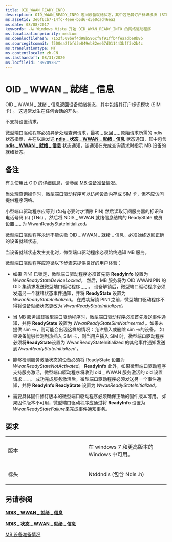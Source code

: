 ```yaml
---
title: OID_WWAN_READY_INFO
description: OID_WWAN_READY_INFO 返回设备就绪状态，其中包括其订户标识模块 (SIM 卡) 。
ms.assetid: 3e6f6cb7-14fc-4eee-b5d6-d5e0cad46ea2
ms.date: 08/08/2017
keywords: -从 Windows Vista 开始 OID_WWAN_READY_INFO 的网络驱动程序
ms.localizationpriority: medium
ms.openlocfilehash: 7152f509bef4d98b596cf9f91ffb4feaadbe8b8b
ms.sourcegitcommit: f500ea2fbfd3e849eb82ee67d011443bff3e2b4c
ms.translationtype: MT
ms.contentlocale: zh-CN
ms.lasthandoff: 08/31/2020
ms.locfileid: "89209287"
---
```

# <a name="oid_wwan_ready_info"></a>OID \_ WWAN \_ 就绪 \_ 信息


OID \_ WWAN \_ 就绪 \_ 信息返回设备就绪状态，其中包括其订户标识模块 (SIM 卡) 。 这通常发生在任何会话的开头。

不支持设置请求。

微型端口驱动程序必须异步处理查询请求，最初 \_ 返回 \_ \_ 原始请求所需的 ndis 状态指示，并在以后发送 [**ndis \_ 状态 \_ WWAN \_ 就绪 \_ 信息**](ndis-status-wwan-ready-info.md) 状态通知，其中包含 [**ndis \_ WWAN \_ 就绪 \_ 信息**](/windows-hardware/drivers/ddi/ndiswwan/ns-ndiswwan-_ndis_wwan_ready_info) 状态通知，该通知在完成查询请求时指示 MB 设备的就绪状态。

<a name="remarks"></a>备注
-------

有关使用此 OID 的详细信息，请参阅 [MB 设备准备情况](./mb-device-readiness.md)。

当处理查询操作时，微型端口驱动程序可以访问设备内存或 SIM 卡，但不应访问提供程序网络。

小型端口驱动程序应等到 (如有必要时才清除 PIN) 然后读取订阅服务器的标识和电话号码 (s)  (TNs) ，然后将 NDIS \_ WWAN 就绪信息结构的 ReadyState 成员设置 \_ \_ 为 WwanReadyStateInitialized。

微型端口驱动程序永远不能失败 OID \_ WWAN \_ 就绪 \_ 信息，必须始终返回正确的设备就绪状态。

当设备就绪状态发生变化时，微型端口驱动程序必须始终通知 MB 服务。

微型端口驱动程序应遵循以下步骤来提供良好的用户体验：

-   如果 PIN1 已锁定，微型端口驱动程序必须首先将 **ReadyInfo** 设置为 *WwanReadyStateDeviceLocked*。 然后，MB 服务将为 OID WWAN PIN 的 OID 集请求发送微型端口驱动程序 \_ \_ 。 设备解锁后，微型端口驱动程序必须发送另一个就绪状态事件通知，并将 **ReadyState** 设置为 *WwanReadyStateInitialized*。 在成功解锁 PIN1 之前，微型端口驱动程序不得将设备就绪状态更改为 *WwanReadyStateInitialized*。

-   当 MB 服务加载微型端口驱动程序时，微型端口驱动程序必须首先发送事件通知，并将 **ReadyState** 设置为 *WwanReadyStateSimNotInserted* 。如果未提供 sim 卡，则可能会出现这样的情况：允许插入或删除 sim 卡的设备。 如果设备能够检测到热插入 SIM 卡，则当用户插入 SIM 时，微型端口驱动程序必须将**ReadyState**设置为 WwanReadyStateInitialized 的其他事件通知发送到*WwanReadyStateInitialized* 。

-   能够检测服务激活状态的设备必须将 ReadyState 设置为*WwanReadyStateNotActivated*。 **ReadyInfo** 此外，如果微型端口驱动程序支持服务激活，微型端口驱动程序将收到 oid \_ WWAN 服务激活的 oid 设置请求 \_ \_ 。 成功完成服务激活后，微型端口驱动程序必须发送另一个事件通知，并将 **ReadyInfo ReadyState** 设置为 *WwanReadyStateInitialized*。

-   需要具体固件修订版本的微型端口驱动程序必须确保正确的固件版本可用。 如果固件版本不可用，微型端口驱动程序应通过将 **ReadyInfo** 设置为 *WwanReadyStateFailure*来完成事件通知事务。

<a name="requirements"></a>要求
------------

<table>
<colgroup>
<col width="50%" />
<col width="50%" />
</colgroup>
<tbody>
<tr class="odd">
<td><p>版本</p></td>
<td><p>在 windows 7 和更高版本的 Windows 中可用。</p></td>
</tr>
<tr class="even">
<td><p>标头</p></td>
<td>Ntddndis (包含 Ndis .h) </td>
</tr>
</tbody>
</table>

## <a name="see-also"></a>另请参阅


[**NDIS \_ WWAN \_ 就绪 \_ 信息**](/windows-hardware/drivers/ddi/ndiswwan/ns-ndiswwan-_ndis_wwan_ready_info)

[**NDIS \_ 状态 \_ WWAN \_ 就绪 \_ 信息**](ndis-status-wwan-ready-info.md)

[MB 设备准备情况](./mb-device-readiness.md)

 

